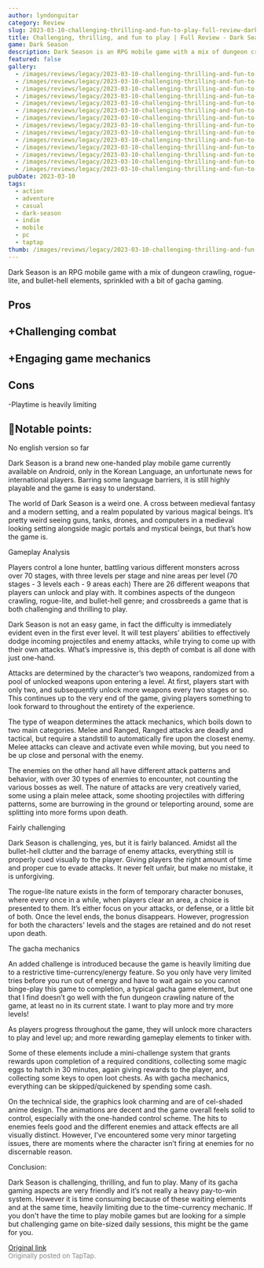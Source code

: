 ```yaml
---
author: lyndonguitar
category: Review
slug: 2023-03-10-challenging-thrilling-and-fun-to-play-full-review-dark-season
title: Challenging, thrilling, and fun to play | Full Review - Dark Season
game: Dark Season
description: Dark Season is an RPG mobile game with a mix of dungeon crawling, rogue-lite, and bullet-hell elements, sprinkled with a bit of gacha gaming.
featured: false
gallery:
  - /images/reviews/legacy/2023-03-10-challenging-thrilling-and-fun-to-play--full-review---dark-season-0.avif
  - /images/reviews/legacy/2023-03-10-challenging-thrilling-and-fun-to-play--full-review---dark-season-1.avif
  - /images/reviews/legacy/2023-03-10-challenging-thrilling-and-fun-to-play--full-review---dark-season-2.avif
  - /images/reviews/legacy/2023-03-10-challenging-thrilling-and-fun-to-play--full-review---dark-season-3.avif
  - /images/reviews/legacy/2023-03-10-challenging-thrilling-and-fun-to-play--full-review---dark-season-4.avif
  - /images/reviews/legacy/2023-03-10-challenging-thrilling-and-fun-to-play--full-review---dark-season-5.avif
  - /images/reviews/legacy/2023-03-10-challenging-thrilling-and-fun-to-play--full-review---dark-season-6.avif
  - /images/reviews/legacy/2023-03-10-challenging-thrilling-and-fun-to-play--full-review---dark-season-7.avif
  - /images/reviews/legacy/2023-03-10-challenging-thrilling-and-fun-to-play--full-review---dark-season-8.avif
  - /images/reviews/legacy/2023-03-10-challenging-thrilling-and-fun-to-play--full-review---dark-season-9.avif
  - /images/reviews/legacy/2023-03-10-challenging-thrilling-and-fun-to-play--full-review---dark-season-10.avif
  - /images/reviews/legacy/2023-03-10-challenging-thrilling-and-fun-to-play--full-review---dark-season-11.avif
  - /images/reviews/legacy/2023-03-10-challenging-thrilling-and-fun-to-play--full-review---dark-season-12.avif
  - /images/reviews/legacy/2023-03-10-challenging-thrilling-and-fun-to-play--full-review---dark-season-13.avif
pubDate: 2023-03-10
tags:
  - action
  - adventure
  - casual
  - dark-season
  - indie
  - mobile
  - pc
  - taptap
thumb: /images/reviews/legacy/2023-03-10-challenging-thrilling-and-fun-to-play--full-review---dark-season-0.avif
---
```


Dark Season is an RPG mobile game with a mix of dungeon crawling, rogue-lite, and bullet-hell elements, sprinkled with a bit of gacha gaming.




## Pros



## +Challenging combat


## +Engaging game mechanics




## Cons


-Playtime is heavily limiting


## 📝Notable points:

No english version so far

Dark Season is a brand new one-handed play mobile game currently available on Android, only in the Korean Language, an unfortunate news for international players. Barring some language barriers, it is still highly playable and the game is easy to understand.

The world of Dark Season is a weird one. A cross between medieval fantasy and a modern setting, and a realm populated by various magical beings. It’s pretty weird seeing guns, tanks, drones, and computers in a medieval looking setting alongside magic portals and mystical beings, but that’s how the game is.

Gameplay Analysis

Players control a lone hunter, battling various different monsters across over 70 stages, with three levels per stage and nine areas per level (70 stages - 3 levels each  - 9 areas each) There are 26 different weapons that players can unlock and play with. It combines aspects of the dungeon crawling, rogue-lite, and bullet-hell genre; and crossbreeds a game that is both challenging and thrilling to play.

Dark Season is not an easy game, in fact the difficulty is immediately evident even in the first ever level. It will test players' abilities to effectively dodge incoming projectiles and enemy attacks, while trying to come up with their own attacks. What’s impressive is, this depth of combat is all done with just one-hand.

Attacks are determined by the character’s two weapons, randomized from a pool of unlocked weapons upon entering a level. At first, players start with only two, and subsequently unlock more weapons every two stages or so. This continues up to the very end of the game, giving players something to look forward to throughout the entirety of the experience.

The type of weapon determines the attack mechanics, which boils down to two main categories. Melee and Ranged, Ranged attacks are deadly and tactical, but require a standstill to automatically fire upon the closest enemy. Melee attacks can cleave and activate even while moving, but you need to be up close and personal with the enemy.

The enemies on the other hand all have different attack patterns and behavior, with over 30 types of enemies to encounter, not counting the various bosses as well. The nature of attacks are very creatively varied, some using a plain melee attack, some shooting projectiles with differing patterns, some are burrowing in the ground or teleporting around, some are splitting into more forms upon death.

Fairly challenging

Dark Season is challenging, yes, but it is fairly balanced. Amidst all the bullet-hell clutter and the barrage of enemy attacks, everything still is properly cued visually to the player. Giving players the right amount of time and proper cue to evade attacks. It never felt unfair, but make no mistake, it is unforgiving.

The rogue-lite nature exists in the form of temporary character bonuses, where every once in a while, when players clear an area, a choice is presented to them. It’s either focus on your attacks, or defense, or a little bit of both. Once the level ends, the bonus disappears. However, progression for both the characters' levels and the stages are retained and do not reset upon death.

The gacha mechanics

An added challenge is introduced because the game is heavily limiting due to a restrictive time-currency/energy feature. So you only have very limited tries before you run out of energy and have to wait again so you cannot binge-play this game to completion, a typical gacha game element, but one that I find doesn’t go well with the fun dungeon crawling nature of the game, at least no in its current state. I want to play more and try more levels!

As players progress throughout the game, they will unlock more characters to play and level up; and more rewarding gameplay elements to tinker with.

Some of these elements include a mini-challenge system that grants rewards upon completion of a required conditions, collecting some magic eggs to hatch in 30 minutes, again giving rewards to the player, and collecting some keys to open loot chests. As with gacha mechanics, everything can be skipped/quickened by spending some cash.

On the technical side, the graphics look charming and are of cel-shaded anime design. The animations are decent and the game overall feels solid to control, especially with the one-handed control scheme. The hits to enemies feels good and the different enemies and attack effects are all visually distinct. However, I’ve encountered some very minor targeting issues, there are moments where the character isn’t firing at enemies for no discernable reason.

Conclusion:

Dark Season is challenging, thrilling, and fun to play. Many of its gacha gaming aspects are very friendly and it’s not really a heavy pay-to-win system. However it is time consuming because of these waiting elements and at the same time, heavily limiting due to the time-currency mechanic. If you don't have the time to play mobile games but are looking for a simple but challenging game on bite-sized daily sessions, this might be the game for you.

[Original link](https://www.taptap.io/post/4758248)<br><span style="font-size: 0.95em; color: #888;">Originally posted on TapTap.</span>